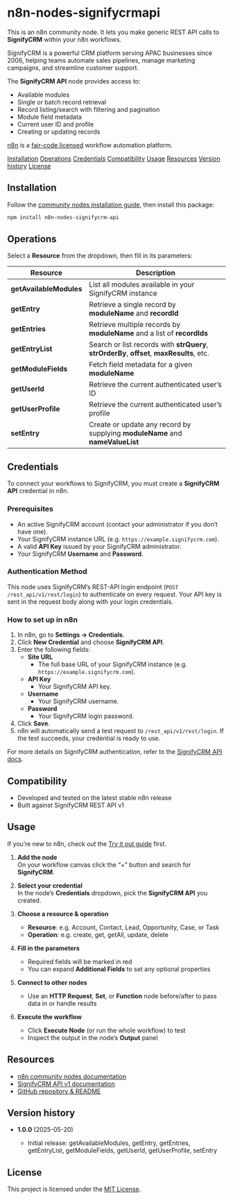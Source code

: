 # n8n-nodes-signifycrmapi

This is an n8n community node. It lets you make generic REST API calls to **SignifyCRM** within your n8n workflows.

SignifyCRM is a powerful CRM platform serving APAC businesses since 2006, helping teams automate sales pipelines, manage marketing campaigns, and streamline customer support.

The **SignifyCRM API** node provides access to:

* Available modules
* Single or batch record retrieval
* Record listing/search with filtering and pagination
* Module field metadata
* Current user ID and profile
* Creating or updating records

[n8n](https://n8n.io/) is a [fair-code licensed](https://docs.n8n.io/reference/license/) workflow automation platform.

[Installation](#installation)
[Operations](#operations)
[Credentials](#credentials)
[Compatibility](#compatibility)
[Usage](#usage)
[Resources](#resources)
[Version history](#version-history)
[License](#license)

## Installation

Follow the [community nodes installation guide](https://docs.n8n.io/integrations/community-nodes/installation/), then install this package:

```bash
npm install n8n-nodes-signifycrm-api
```

## Operations

Select a **Resource** from the dropdown, then fill in its parameters:

| Resource                | Description                                                                                |
| ----------------------- | ------------------------------------------------------------------------------------------ |
| **getAvailableModules** | List all modules available in your SignifyCRM instance                                     |
| **getEntry**            | Retrieve a single record by **moduleName** and **recordId**                                |
| **getEntries**          | Retrieve multiple records by **moduleName** and a list of **recordIds**                    |
| **getEntryList**        | Search or list records with **strQuery**, **strOrderBy**, **offset**, **maxResults**, etc. |
| **getModuleFields**     | Fetch field metadata for a given **moduleName**                                            |
| **getUserId**           | Retrieve the current authenticated user’s ID                                               |
| **getUserProfile**      | Retrieve the current authenticated user’s profile                                          |
| **setEntry**            | Create or update any record by supplying **moduleName** and **nameValueList**              |

## Credentials

To connect your workflows to SignifyCRM, you must create a **SignifyCRM API** credential in n8n.

### Prerequisites
- An active SignifyCRM account (contact your administrator if you don’t have one).  
- Your SignifyCRM instance URL (e.g. `https://example.signifycrm.com`).  
- A valid **API Key** issued by your SignifyCRM administrator.  
- Your SignifyCRM **Username** and **Password**.

### Authentication Method
This node uses SignifyCRM’s REST-API login endpoint (`POST /rest_api/v1/rest/login`) to authenticate on every request. Your API key is sent in the request body along with your login credentials.

### How to set up in n8n
1. In n8n, go to **Settings → Credentials**.  
2. Click **New Credential** and choose **SignifyCRM API**.  
3. Enter the following fields:  
   - **Site URL**  
     - The full base URL of your SignifyCRM instance (e.g. `https://example.signifycrm.com`).  
   - **API Key**  
     - Your SignifyCRM API key.  
   - **Username**  
     - Your SignifyCRM username.  
   - **Password**  
     - Your SignifyCRM login password.  
4. Click **Save**.  
5. n8n will automatically send a test request to `/rest_api/v1/rest/login`. If the test succeeds, your credential is ready to use.

For more details on SignifyCRM authentication, refer to the [SignifyCRM API docs](https://support.signifycrm.net/service/api_v1/docs/).

## Compatibility

* Developed and tested on the latest stable n8n release
* Built against SignifyCRM REST API v1

## Usage

If you’re new to n8n, check out the [Try it out guide](https://docs.n8n.io/try-it-out/) first.

1. **Add the node**  
   On your workflow canvas click the “+” button and search for **SignifyCRM**.

2. **Select your credential**  
   In the node’s **Credentials** dropdown, pick the **SignifyCRM API** you created.

3. **Choose a resource & operation**  
   - **Resource**: e.g. Account, Contact, Lead, Opportunity, Case, or Task  
   - **Operation**: e.g. create, get, getAll, update, delete  

4. **Fill in the parameters**  
   - Required fields will be marked in red  
   - You can expand **Additional Fields** to set any optional properties  

5. **Connect to other nodes**  
   - Use an **HTTP Request**, **Set**, or **Function** node before/after to pass data in or handle results  

6. **Execute the workflow**  
   - Click **Execute Node** (or run the whole workflow) to test  
   - Inspect the output in the node’s **Output** panel

## Resources

* [n8n community nodes documentation](https://docs.n8n.io/integrations/community-nodes/)
* [SignifyCRM API v1 documentation](https://support.signifycrm.net/service/api_v1/docs/)  
* [GitHub repository & README](https://github.com/serveradmin-git/n8n-nodes-signifycrm#readme)  

## Version history

* **1.0.0** (2025-05-20)

  * Initial release: getAvailableModules, getEntry, getEntries, getEntryList, getModuleFields, getUserId, getUserProfile, setEntry

## License

This project is licensed under the [MIT License](LICENSE.md).
